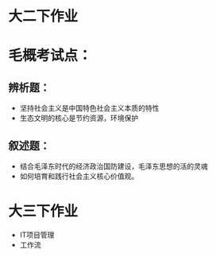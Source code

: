 # 大二下作业

# 毛概考试点：
## 辨析题：
  + 坚持社会主义是中国特色社会主义本质的特性
  + 生态文明的核心是节约资源，环境保护
## 叙述题：
  + 结合毛泽东时代的经济政治国防建设，毛泽东思想的活的灵魂
  + 如何培育和践行社会主义核心价值观。
  
 # 大三下作业
 + IT项目管理
 + 工作流
 
 


